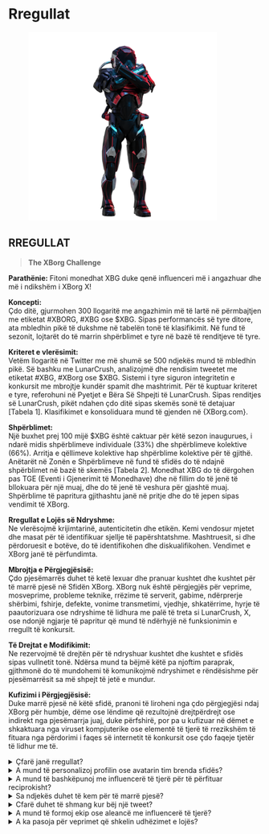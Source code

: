 # Rregullat

<figure><img src="../../.gitbook/assets/Prometheus.png" alt="" width="375"><figcaption></figcaption></figure>

## **RREGULLAT**

> **The XBorg Challenge**

**Parathënie:** Fitoni monedhat XBG duke qenë influenceri më i angazhuar dhe më i ndikshëm i XBorg X!&#x20;

**Koncepti:** \
Çdo ditë, gjurmohen 300 llogaritë me angazhimin më të lartë në përmbajtjen me etiketat #XBORG, #XBG ose $XBG. Sipas performancës së tyre ditore, ata mbledhin pikë të dukshme në tabelën tonë të klasifikimit. Në fund të sezonit, lojtarët do të marrin shpërblimet e tyre në bazë të renditjeve të tyre.&#x20;

**Kriteret e vlerësimit:** \
Vetëm llogaritë në Twitter me më shumë se 500 ndjekës mund të mbledhin pikë. Së bashku me LunarCrush, analizojmë dhe rendisim tweetet me etiketat #XBG, #XBorg ose $XBG. Sistemi i tyre siguron integritetin e konkursit me mbrojtje kundër spamit dhe mashtrimit. Për të kuptuar kriteret e tyre, referohuni në Pyetjet e Bëra Së Shpejti të LunarCrush. Sipas renditjes së LunarCrush, pikët ndahen çdo ditë sipas skemës sonë të detajuar \[Tabela 1]. Klasifikimet e konsoliduara mund të gjenden në {XBorg.com}.&#x20;

**Shpërblimet:** \
Një buxhet prej 100 mijë $XBG është caktuar për këtë sezon inaugurues, i ndarë midis shpërblimeve individuale (33%) dhe shpërblimeve kolektive (66%). Arritja e qëllimeve kolektive hap shpërblime kolektive për të gjithë. Anëtarët në Zonën e Shpërblimeve në fund të sfidës do të ndajnë shpërblimet në bazë të skemës \[Tabela 2]. Monedhat XBG do të dërgohen pas TGE (Eventi i Gjenerimit të Monedhave) dhe në fillim do të jenë të bllokuara për një muaj, dhe do të jenë të veshura për gjashtë muaj. Shpërblime të papritura gjithashtu janë në pritje dhe do të jepen sipas vendimit të XBorg.&#x20;

**Rregullat e Lojës së Ndryshme:** \
Ne vlerësojmë krijimtarinë, autenticitetin dhe etikën. Kemi vendosur mjetet dhe masat për të identifikuar sjellje të papërshtatshme. Mashtruesit, si dhe përdoruesit e botëve, do të identifikohen dhe diskualifikohen. Vendimet e XBorg janë të përfundimta.&#x20;

**Mbrojtja e Përgjegjësisë:** \
Çdo pjesëmarrës duhet të ketë lexuar dhe pranuar kushtet dhe kushtet për të marrë pjesë në Sfidën XBorg. XBorg nuk është përgjegjës për veprime, mosveprime, probleme teknike, rrëzime të serverit, gabime, ndërprerje shërbimi, fshirje, defekte, vonime transmetimi, vjedhje, shkatërrime, hyrje të paautorizuara ose ndryshime të lidhura me palë të treta si LunarCrush, X, ose ndonjë ngjarje të papritur që mund të ndërhyjë në funksionimin e rregullt të konkursit.&#x20;

**Të Drejtat e Modifikimit:** \
Ne rezervojmë të drejtën për të ndryshuar kushtet dhe kushtet e sfidës sipas vullnetit tonë. Ndërsa mund ta bëjmë këtë pa njoftim paraprak, gjithmonë do të mundohemi të komunikojmë ndryshimet e rëndësishme për pjesëmarrësit sa më shpejt të jetë e mundur.&#x20;

**Kufizimi i Përgjegjësisë:** \
Duke marrë pjesë në këtë sfidë, pranoni të liroheni nga çdo përgjegjësi ndaj XBorg për humbje, dëme ose lëndime që rezultojnë drejtpërdrejt ose indirekt nga pjesëmarrja juaj, duke përfshirë, por pa u kufizuar në dëmet e shkaktuara nga viruset kompjuterike ose elementë të tjerë të rrezikshëm të fituara nga përdorimi i faqes së internetit të konkursit ose çdo faqeje tjetër të lidhur me të.



<details>

<summary>Çfarë janë rregullat?</summary>

Ju lutemi [shkoni lart](rules-test.md#rules). Ju lutemi vini re se ato plotësohen nga Kushtet dhe Kushtet që çdo pjesëmarrës pranon.

</details>

<details>

<summary>A mund të personalizoj profilin ose avatarin tim brenda sfidës?</summary>

Personalizimi i profilin ose avatarit tuaj në XBorg.gg ose Twitter gjatë lojës nuk ndikon në të dhënat e mbledhura përmes LunarCrush. Të dhënat lidhen me dorën tuaj të Twitter dhe jo me imazhin e profilin tuaj.

</details>

<details>

<summary>A mund të bashkëpunoj me influencerë të tjerë për të përfituar reciprokisht?</summary>

Absolutisht, angazhimi në bashkëpunime me influencerë të tjerë mund të rrisë ndjeshëm angazhimin e tweeteve tuaja dhe të rrisë dukshmërinë e projektit tonë. Për aq kohë sa këto bashkëpunime respektojnë udhëzimet, ato inkurajohen.

</details>

<details>

<summary>Sa ndjekës duhet të kem për të marrë pjesë?</summary>

Sfidë është e hapur për të gjithë, por pikët tuaja do të numërohen vetëm nëse keni të paktën 500 ndjekës në Twitter.

</details>

<details>

<summary>Cfarë duhet të shmang kur bëj një tweet?</summary>

Marrin parasysh disa faktorë për të identifikuar spam: Fjalë të përsëritura, etiketa të padobishme dhe terma të ndaluar si "Giveaways," "Airdrops," dhe "Sweepstakes." Për më shumë informacion, vizitoni: [https://lunarcrush.com/faq/how-does-lunarcrush-recognize-spam](https://lunarcrush.com/faq/how-does-lunarcrush-recognize-spam)

</details>

<details>

<summary>A mund të formoj ekip ose aleancë me influencerë të tjerë?</summary>

Absolutisht, angazhimi në bashkëpunime me influencerë të tjerë mund të rrisë ndjeshëm angazhimin e tweeteve tuaja dhe të rrisë dukshmërinë e projektit tonë. Për aq kohë sa këto bashkëpunime respektojnë udhëzimet, ato inkurajohen.

</details>

<details>

<summary>A ka pasoja për veprimet që shkelin udhëzimet e lojës?</summary>

LunarCrush ka sisteme të automatizuara për të zbuluar lloje të ndryshme të sjelljes së gabuar. Pas zbulimit, LunarCrush nuk do t'ju njohë më si influencer, duke rezultuar në ndalimin e mbledhjes së pikave. Nëse kërkohet, ju gjithashtu mund të përballesh me diskualifikim nga konkursi, duke humbur kualifikimin për të pretenduar shpërblime.

</details>